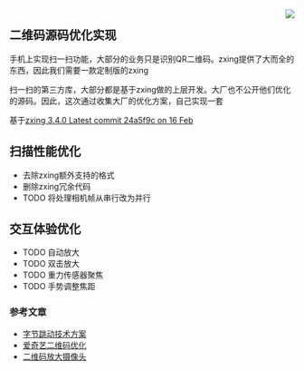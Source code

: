 <img align="right" src="https://raw.github.com/wiki/zxing/zxing/zxing-logo.png"/>

## 二维码源码优化实现
手机上实现扫一扫功能，大部分的业务只是识别QR二维码。zxing提供了大而全的东西，因此我们需要一款定制版的zxing

扫一扫的第三方库，大部分都是基于zxing做的上层开发。大厂也不公开他们优化的源码。因此，这次通过收集大厂的优化方案，自己实现一套


基于[zxing 3.4.0 Latest commit 24a5f9c on 16 Feb](https://github.com/zxing/zxing)

## 扫描性能优化
- 去除zxing额外支持的格式
- 删除zxing冗余代码
- TODO 将处理相机帧从串行改为并行


## 交互体验优化
- TODO 自动放大
- TODO 双击放大
- TODO 重力传感器聚焦
- TODO 手势调整焦距



### 参考文章
* [字节跳动技术方案](https://zhuanlan.zhihu.com/p/44845942)
* [爱奇艺二维码优化](https://mp.weixin.qq.com/s/tB7htYzrmP0wGUFCkCvBUw)
* [二维码放大摄像头](https://www.jianshu.com/p/710e3d29dfaf)
